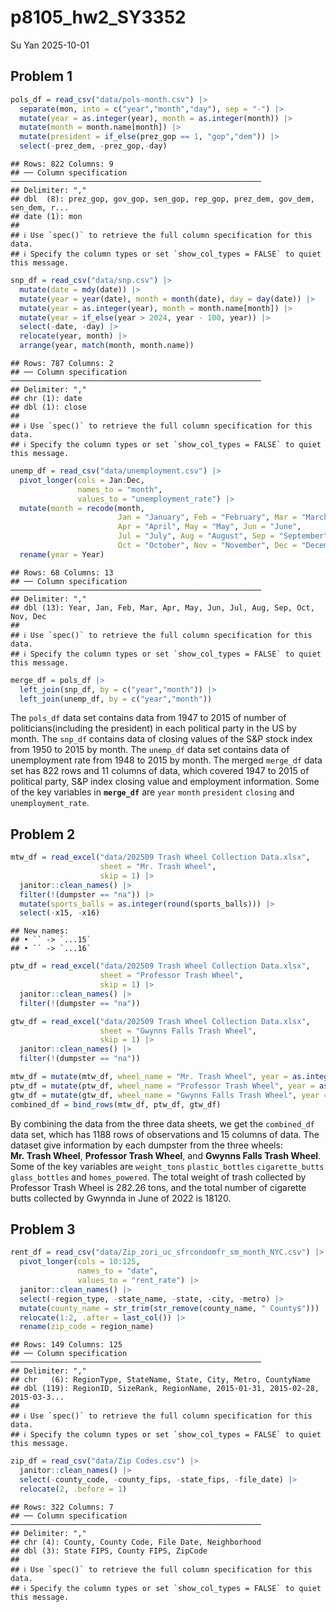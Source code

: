 p8105_hw2_SY3352
================
Su Yan
2025-10-01

## Problem 1

``` r
pols_df = read_csv("data/pols-month.csv") |> 
  separate(mon, into = c("year","month","day"), sep = "-") |> 
  mutate(year = as.integer(year), month = as.integer(month)) |> 
  mutate(month = month.name[month]) |> 
  mutate(president = if_else(prez_gop == 1, "gop","dem")) |> 
  select(-prez_dem, -prez_gop,-day)
```

    ## Rows: 822 Columns: 9
    ## ── Column specification ────────────────────────────────────────────────────────
    ## Delimiter: ","
    ## dbl  (8): prez_gop, gov_gop, sen_gop, rep_gop, prez_dem, gov_dem, sen_dem, r...
    ## date (1): mon
    ## 
    ## ℹ Use `spec()` to retrieve the full column specification for this data.
    ## ℹ Specify the column types or set `show_col_types = FALSE` to quiet this message.

``` r
snp_df = read_csv("data/snp.csv") |> 
  mutate(date = mdy(date)) |> 
  mutate(year = year(date), month = month(date), day = day(date)) |> 
  mutate(year = as.integer(year), month = month.name[month]) |> 
  mutate(year = if_else(year > 2024, year - 100, year)) |> 
  select(-date, -day) |> 
  relocate(year, month) |> 
  arrange(year, match(month, month.name))
```

    ## Rows: 787 Columns: 2
    ## ── Column specification ────────────────────────────────────────────────────────
    ## Delimiter: ","
    ## chr (1): date
    ## dbl (1): close
    ## 
    ## ℹ Use `spec()` to retrieve the full column specification for this data.
    ## ℹ Specify the column types or set `show_col_types = FALSE` to quiet this message.

``` r
unemp_df = read_csv("data/unemployment.csv") |> 
  pivot_longer(cols = Jan:Dec,
               names_to = "month",
               values_to = "unemployment_rate") |> 
  mutate(month = recode(month,
                        Jan = "January", Feb = "February", Mar = "March",
                        Apr = "April", May = "May", Jun = "June",
                        Jul = "July", Aug = "August", Sep = "September",
                        Oct = "October", Nov = "November", Dec = "December")) |> 
  rename(year = Year) 
```

    ## Rows: 68 Columns: 13
    ## ── Column specification ────────────────────────────────────────────────────────
    ## Delimiter: ","
    ## dbl (13): Year, Jan, Feb, Mar, Apr, May, Jun, Jul, Aug, Sep, Oct, Nov, Dec
    ## 
    ## ℹ Use `spec()` to retrieve the full column specification for this data.
    ## ℹ Specify the column types or set `show_col_types = FALSE` to quiet this message.

``` r
merge_df = pols_df |> 
  left_join(snp_df, by = c("year","month")) |> 
  left_join(unemp_df, by = c("year","month"))
```

The `pols_df` data set contains data from 1947 to 2015 of number of
politicians(including the president) in each political party in the US
by month. The `snp_df` contains data of closing values of the S&P stock
index from 1950 to 2015 by month. The `unemp_df` data set contains data
of unemployment rate from 1948 to 2015 by month. The merged `merge_df`
data set has 822 rows and 11 columns of data, which covered 1947 to 2015
of political party, S&P index closing value and employment information.
Some of the key variables in **`merge_df`** are `year` `month`
`president` `closing` and `unemployment_rate`.

## Problem 2

``` r
mtw_df = read_excel("data/202509 Trash Wheel Collection Data.xlsx",
                    sheet = "Mr. Trash Wheel",
                    skip = 1) |> 
  janitor::clean_names() |> 
  filter(!(dumpster == "na")) |> 
  mutate(sports_balls = as.integer(round(sports_balls))) |> 
  select(-x15, -x16)
```

    ## New names:
    ## • `` -> `...15`
    ## • `` -> `...16`

``` r
ptw_df = read_excel("data/202509 Trash Wheel Collection Data.xlsx",
                    sheet = "Professor Trash Wheel",
                    skip = 1) |> 
  janitor::clean_names() |> 
  filter(!(dumpster == "na")) 
```

``` r
gtw_df = read_excel("data/202509 Trash Wheel Collection Data.xlsx",
                    sheet = "Gwynns Falls Trash Wheel",
                    skip = 1) |> 
  janitor::clean_names() |> 
  filter(!(dumpster == "na")) 
```

``` r
mtw_df = mutate(mtw_df, wheel_name = "Mr. Trash Wheel", year = as.integer(year))
ptw_df = mutate(ptw_df, wheel_name = "Professor Trash Wheel", year = as.integer(year))
gtw_df = mutate(gtw_df, wheel_name = "Gwynns Falls Trash Wheel", year = as.integer(year))
combined_df = bind_rows(mtw_df, ptw_df, gtw_df) 
```

By combining the data from the three data sheets, we get the
`combined_df` data set, which has 1188 rows of observations and 15
columns of data. The dataset give information by each dumpster from the
three wheels: **Mr. Trash Wheel**, **Professor Trash Wheel**, and
**Gwynns Falls Trash Wheel**. Some of the key variables are
`weight_tons` `plastic_bottles` `cigarette_butts` `glass_bottles` and
`homes_powered`. The total weight of trash collected by Professor Trash
Wheel is 282.26 tons, and the total number of cigarette butts collected
by Gwynnda in June of 2022 is 18120.

## Problem 3

``` r
rent_df = read_csv("data/Zip_zori_uc_sfrcondomfr_sm_month_NYC.csv") |> 
  pivot_longer(cols = 10:125,
               names_to = "date",
               values_to = "rent_rate") |> 
  janitor::clean_names() |> 
  select(-region_type, -state_name, -state, -city, -metro) |> 
  mutate(county_name = str_trim(str_remove(county_name, " County$"))) |> 
  relocate(1:2, .after = last_col()) |> 
  rename(zip_code = region_name)
```

    ## Rows: 149 Columns: 125
    ## ── Column specification ────────────────────────────────────────────────────────
    ## Delimiter: ","
    ## chr   (6): RegionType, StateName, State, City, Metro, CountyName
    ## dbl (119): RegionID, SizeRank, RegionName, 2015-01-31, 2015-02-28, 2015-03-3...
    ## 
    ## ℹ Use `spec()` to retrieve the full column specification for this data.
    ## ℹ Specify the column types or set `show_col_types = FALSE` to quiet this message.

``` r
zip_df = read_csv("data/Zip Codes.csv") |> 
  janitor::clean_names() |> 
  select(-county_code, -county_fips, -state_fips, -file_date) |> 
  relocate(2, .before = 1)
```

    ## Rows: 322 Columns: 7
    ## ── Column specification ────────────────────────────────────────────────────────
    ## Delimiter: ","
    ## chr (4): County, County Code, File Date, Neighborhood
    ## dbl (3): State FIPS, County FIPS, ZipCode
    ## 
    ## ℹ Use `spec()` to retrieve the full column specification for this data.
    ## ℹ Specify the column types or set `show_col_types = FALSE` to quiet this message.
